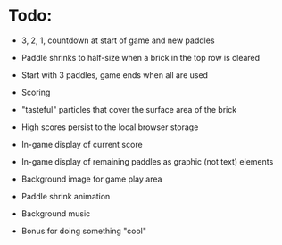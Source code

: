 # Todo:

- 3, 2, 1, countdown at start of game and new paddles

- Paddle shrinks to half-size when a brick in the top row is cleared

- Start with 3 paddles, game ends when all are used

- Scoring

- "tasteful" particles that cover the surface area of the brick

- High scores persist to the local browser storage

- In-game display of current score

- In-game display of remaining paddles as graphic (not text) elements

- Background image for game play area

- Paddle shrink animation

- Background music

- Bonus for doing something "cool"
